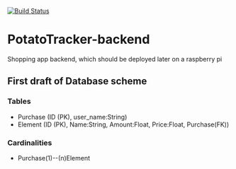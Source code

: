 [![Build Status](https://travis-ci.com/djetzen/PotatoTracker-backend.svg?branch=master)](https://travis-ci.com/djetzen/PotatoTracker-backend)

# PotatoTracker-backend
Shopping app backend, which should be deployed later on a raspberry pi

## First draft of Database scheme
### Tables
- Purchase (ID (PK), user_name:String)
- Element (ID (PK), Name:String, Amount:Float, Price:Float, Purchase(FK))

### Cardinalities
- Purchase(1)--(n)Element
